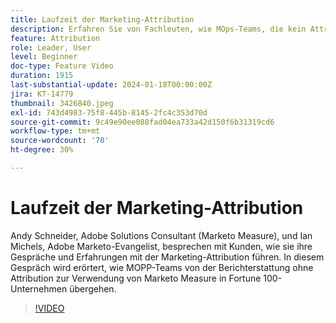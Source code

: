 ```yaml
---
title: Laufzeit der Marketing-Attribution
description: Erfahren Sie von Fachleuten, wie MOps-Teams, die kein Attributions-Reporting verwenden, auf das Niveau von Fortune 100-Unternehmen gelangen, die Marketo Measure verwenden.
feature: Attribution
role: Leader, User
level: Beginner
doc-type: Feature Video
duration: 1915
last-substantial-update: 2024-01-18T00:00:00Z
jira: KT-14779
thumbnail: 3426840.jpeg
exl-id: 743d4983-75f8-445b-8145-2fc4c353d70d
source-git-commit: 9c49e90ee088fad04ea733a42d150f6b31319cd6
workflow-type: tm+mt
source-wordcount: '70'
ht-degree: 30%

---
```


# Laufzeit der Marketing-Attribution

Andy Schneider, Adobe Solutions Consultant (Marketo Measure), und Ian Michels, Adobe Marketo-Evangelist, besprechen mit Kunden, wie sie ihre Gespräche und Erfahrungen mit der Marketing-Attribution führen. In diesem Gespräch wird erörtert, wie MOPP-Teams von der Berichterstattung ohne Attribution zur Verwendung von Marketo Measure in Fortune 100-Unternehmen übergehen.

>[!VIDEO](https://video.tv.adobe.com/v/3426840/?learn=on)
